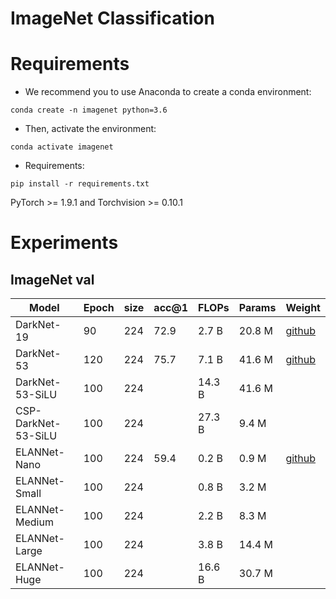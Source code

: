 # ImageNet Classification


# Requirements
- We recommend you to use Anaconda to create a conda environment:
```Shell
conda create -n imagenet python=3.6
```

- Then, activate the environment:
```Shell
conda activate imagenet
```

- Requirements:
```Shell
pip install -r requirements.txt 
```
PyTorch >= 1.9.1 and Torchvision >= 0.10.1

# Experiments
## ImageNet val

|    Model            | Epoch | size | acc@1 | FLOPs  | Params |  Weight |
|---------------------|-------|------|-------|--------|--------|---------|
| DarkNet-19          | 90    | 224  |  72.9 | 2.7 B  | 20.8 M | [github](https://github.com/yjh0410/image_classification_pytorch/releases/download/weight/darknet19.pth) |
| DarkNet-53          | 120   | 224  |  75.7 | 7.1 B  | 41.6 M | [github](https://github.com/yjh0410/image_classification_pytorch/releases/download/weight/darknet53.pth) |
| DarkNet-53-SiLU     | 100   | 224  |   | 14.3 B| 41.6 M |  |
| CSP-DarkNet-53-SiLU | 100   | 224  |   | 27.3 B| 9.4 M  |  |
| ELANNet-Nano        | 100   | 224  |  59.4 | 0.2 B | 0.9 M  | [github](https://github.com/yjh0410/image_classification_pytorch/releases/download/weight/elannet_nano.pth) |
| ELANNet-Small       | 100   | 224  |   | 0.8 B | 3.2 M  |  |
| ELANNet-Medium      | 100   | 224  |   | 2.2 B | 8.3 M  |  |
| ELANNet-Large       | 100   | 224  |   | 3.8 B | 14.4 M |  |
| ELANNet-Huge        | 100   | 224  |   | 16.6 B| 30.7 M |  |

